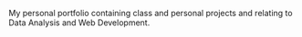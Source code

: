 My personal portfolio containing class and personal projects and relating to Data Analysis and Web Development. 
